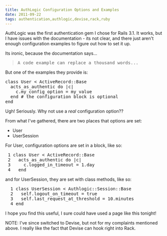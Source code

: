 ```yaml
---
title: AuthLogic Configuration Options and Examples
date: 2011-09-22
tags: authentication,authlogic,devise,rack,ruby
---
```

AuthLogic was the first authentication gem I chose for Rails 3.1. It works, but I have issues with the documentation - its not clear, and there just aren't enough configuration examples to figure out how to set it up.

Its ironic, because the documentation says...

<blockquote><pre>
A code example can replace a thousand words...
</pre></blockquote>

But one of the examples they provide is:

<pre class="sh_ruby">
class User < ActiveRecord::Base
  acts_as_authentic do |c|
    c.my_config_option = my_value
  end # the configuration block is optional
end
</pre>

Ugh! Seriously. Why not use a *real* configuration option??

From what I've gathered, there are two places that options are set:

* User
* UserSession

For User, configuration options are set in a block, like so:

<pre class="sh_ruby">
 1 class User < ActiveRecord::Base
 2   acts_as_authentic do |c|
 3     c.logged_in_timeout = 1.day
 4   end
</pre>

and for UserSession, they are set with class methods, like so:

<pre class="sh_ruby">
  1 class UserSession < Authlogic::Session::Base
  2   self.logout_on_timeout = true
  3   self.last_request_at_threshold = 10.minutes
  4 end
</pre>

I hope you find this useful, I sure could have used a page like this tonight!

NOTE: I've since switched to Devise, but not for my complaints mentioned above. I really like the fact that Devise can hook right into Rack.

